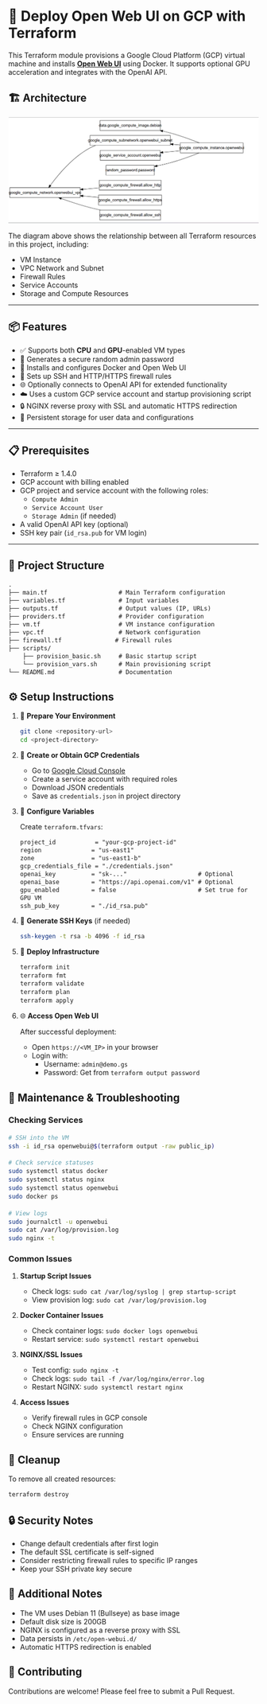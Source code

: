 # 🚀 Deploy Open Web UI on GCP with Terraform

This Terraform module provisions a Google Cloud Platform (GCP) virtual machine and installs **[Open Web UI](https://github.com/open-webui/open-webui)** using Docker. It supports optional GPU acceleration and integrates with the OpenAI API.

## 🏗️ Architecture

![Terraform Infrastructure Graph](./terraform_graph.png)

The diagram above shows the relationship between all Terraform resources in this project, including:
- VM Instance
- VPC Network and Subnet
- Firewall Rules
- Service Accounts
- Storage and Compute Resources

---

## 📦 Features

- ✅ Supports both **CPU** and **GPU**-enabled VM types  
- 🔐 Generates a secure random admin password  
- 🐳 Installs and configures Docker and Open Web UI  
- 🔑 Sets up SSH and HTTP/HTTPS firewall rules  
- 🌐 Optionally connects to OpenAI API for extended functionality  
- ☁️ Uses a custom GCP service account and startup provisioning script  
- 🔒 NGINX reverse proxy with SSL and automatic HTTPS redirection
- 💾 Persistent storage for user data and configurations

---

## 📋 Prerequisites

- Terraform ≥ 1.4.0  
- GCP account with billing enabled  
- GCP project and service account with the following roles:  
  - `Compute Admin`  
  - `Service Account User`  
  - `Storage Admin` (if needed)  
- A valid OpenAI API key (optional)  
- SSH key pair (`id_rsa.pub` for VM login)  

---

## 📁 Project Structure

```plaintext
.
├── main.tf                    # Main Terraform configuration
├── variables.tf               # Input variables
├── outputs.tf                 # Output values (IP, URLs)
├── providers.tf               # Provider configuration
├── vm.tf                      # VM instance configuration
├── vpc.tf                     # Network configuration
├── firewall.tf               # Firewall rules
├── scripts/
    ├── provision_basic.sh     # Basic startup script
    └── provision_vars.sh      # Main provisioning script
└── README.md                  # Documentation
```

## ⚙️ Setup Instructions

1. 📁 **Prepare Your Environment**

    ```bash
    git clone <repository-url>
    cd <project-directory>
    ```

2. 🔑 **Create or Obtain GCP Credentials**

    - Go to [Google Cloud Console](https://console.cloud.google.com/)
    - Create a service account with required roles
    - Download JSON credentials
    - Save as `credentials.json` in project directory

3. 📄 **Configure Variables**

    Create `terraform.tfvars`:

    ```hcl
    project_id           = "your-gcp-project-id"
    region              = "us-east1"
    zone                = "us-east1-b"
    gcp_credentials_file = "./credentials.json"
    openai_key          = "sk-..."                    # Optional
    openai_base         = "https://api.openai.com/v1" # Optional
    gpu_enabled         = false                       # Set true for GPU VM
    ssh_pub_key         = "./id_rsa.pub"
    ```

4. 🔑 **Generate SSH Keys** (if needed)

    ```bash
    ssh-keygen -t rsa -b 4096 -f id_rsa
    ```

5. 🚀 **Deploy Infrastructure**

    ```bash
    terraform init
    terraform fmt
    terraform validate
    terraform plan
    terraform apply
    ```

6. 🌐 **Access Open Web UI**

    After successful deployment:
    - Open `https://<VM_IP>` in your browser
    - Login with:
      - Username: `admin@demo.gs`
      - Password: Get from `terraform output password`

## 🔧 Maintenance & Troubleshooting

### Checking Services
```bash
# SSH into the VM
ssh -i id_rsa openwebui@$(terraform output -raw public_ip)

# Check service statuses
sudo systemctl status docker
sudo systemctl status nginx
sudo systemctl status openwebui
sudo docker ps

# View logs
sudo journalctl -u openwebui
sudo cat /var/log/provision.log
sudo nginx -t
```

### Common Issues

1. **Startup Script Issues**
   - Check logs: `sudo cat /var/log/syslog | grep startup-script`
   - View provision log: `sudo cat /var/log/provision.log`

2. **Docker Container Issues**
   - Check container logs: `sudo docker logs openwebui`
   - Restart service: `sudo systemctl restart openwebui`

3. **NGINX/SSL Issues**
   - Test config: `sudo nginx -t`
   - Check logs: `sudo tail -f /var/log/nginx/error.log`
   - Restart NGINX: `sudo systemctl restart nginx`

4. **Access Issues**
   - Verify firewall rules in GCP console
   - Check NGINX configuration
   - Ensure services are running

## 🧹 Cleanup

To remove all created resources:

```bash
terraform destroy
```

## 🔒 Security Notes

- Change default credentials after first login
- The default SSL certificate is self-signed
- Consider restricting firewall rules to specific IP ranges
- Keep your SSH private key secure

## 📝 Additional Notes

- The VM uses Debian 11 (Bullseye) as base image
- Default disk size is 200GB
- NGINX is configured as a reverse proxy with SSL
- Data persists in `/etc/open-webui.d/`
- Automatic HTTPS redirection is enabled

## 🤝 Contributing

Contributions are welcome! Please feel free to submit a Pull Request.

